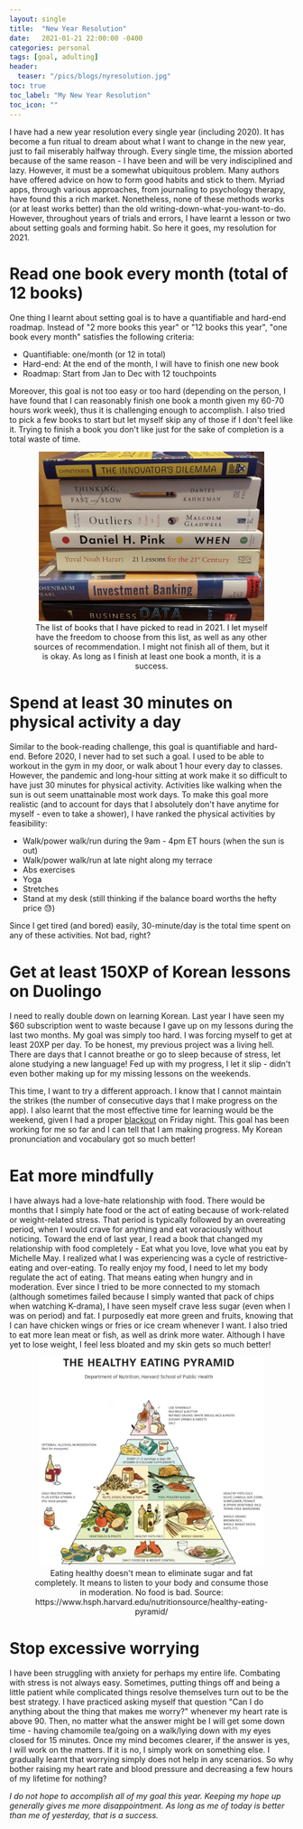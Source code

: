 ```yaml
---
layout: single
title:  "New Year Resolution"
date:   2021-01-21 22:00:00 -0400
categories: personal
tags: [goal, adulting]
header: 
  teaser: "/pics/blogs/nyresolution.jpg"
toc: true
toc_label: "My New Year Resolution"
toc_icon: ""
---
```


I have had a new year resolution every single year (including 2020). It has become a fun ritual to dream about what I want to change in the new year, just to fail miserably halfway through. Every single time, the mission aborted because of the same reason - I have been and will be very indisciplined and lazy. However, it must be a somewhat ubiquitous problem. Many authors have offered advice on how to form good habits and stick to them. Myriad apps, through various approaches, from journaling to psychology therapy, have found this a rich market. Nonetheless, none of these methods works (or at least works better) than the old writing-down-what-you-want-to-do. However, throughout years of trials and errors, I have learnt a lesson or two about setting goals and forming habit. So here it goes, my resolution for 2021.

# Read one book every month (total of 12 books)

One thing I learnt about setting goal is to have a quantifiable and hard-end roadmap. Instead of "2 more books this year" or "12 books this year", "one book every month" satisfies the following criteria:

* Quantifiable: one/month (or 12 in total)
* Hard-end: At the end of the month, I will have to finish one new book
* Roadmap: Start from Jan to Dec with 12 touchpoints

Moreover, this goal is not too easy or too hard (depending on the person, I have found that I can reasonably finish one book a month given my 60-70 hours work week), thus it is challenging enough to accomplish. I also tried to pick a few books to start but let myself skip any of those if I don't feel like it. Trying to finish a book you don't like just for the sake of completion is a total waste of time. 

<center>
<figure>
  <img src="/pics/blogs/booklist.jpg" alt="booklist" width="400">
  <figcaption>The list of books that I have picked to read in 2021. I let myself have the freedom to choose from this list, as well as any other sources of recommendation. I might not finish all of them, but it is okay. As long as I finish at least one book a month, it is a success.</figcaption>
</figure>
</center>


# Spend at least 30 minutes on physical activity a day

Similar to the book-reading challenge, this goal is quantifiable and hard-end. Before 2020, I never had to set such a goal. I used to be able to workout in the gym in my door, or walk about 1 hour every day to classes. However, the pandemic and long-hour sitting at work make it so difficult to have just 30 minutes for physical activity. Activities like walking when the sun is out seem unattainable most work days. To make this goal more realistic (and to account for days that I absolutely don't have anytime for myself - even to take a shower), I have ranked the physical activities by feasibility:

* Walk/power walk/run during the 9am - 4pm ET hours (when the sun is out)
* Walk/power walk/run at late night along my terrace 
* Abs exercises
* Yoga
* Stretches
* Stand at my desk (still thinking if the balance board worths the hefty price 😓)

Since I get tired (and bored) easily, 30-minute/day is the total time spent on any of these activities. Not bad, right?

# Get at least 150XP of Korean lessons on Duolingo

I need to really double down on learning Korean. Last year I have seen my $60 subscription went to waste because I gave up on my lessons during the last two months. My goal was simply too hard. I was forcing myself to get at least 20XP per day. To be honest, my previous project was a living hell. There are days that I cannot breathe or go to sleep because of stress, let alone studying a new language! Fed up with my progress, I let it slip - didn't even bother making up for my missing lessons on the weekends. 

This time, I want to try a different approach. I know that I cannot maintain the strikes (the number of consecutive days that I make progress on the app). I also learnt that the most effective time for learning would be the weekend, given I had a proper [blackout](https://phuongpm241.github.io/personal/blackout/) on Friday night. This goal has been working for me so far and I can tell that I am making progress. My Korean pronunciation and vocabulary got so much better!

# Eat more mindfully 

I have always had a love-hate relationship with food. There would be months that I simply hate food or the act of eating because of work-related or weight-related stress. That period is typically followed by an overeating period, when I would crave for anything and eat voraciously without noticing. Toward the end of last year, I read a book that changed my relationship with food completely - Eat what you love, love what you eat by Michelle May. I realized what I was experiencing was a cycle of restrictive-eating and over-eating. To really enjoy my food, I need to let my body regulate the act of eating. That means eating when hungry and in moderation. Ever since I tried to be more connected to my stomach (although sometimes failed because I simply wanted that pack of chips when watching K-drama), I have seen myself crave less sugar (even when I was on period) and fat. I purposedly eat more green and fruits, knowing that I can have chicken wings or fries or ice cream whenever I want. I also tried to eat more lean meat or fish, as well as drink more water. Although I have yet to lose weight, I feel less bloated and my skin gets so much better!

<center>
<figure>
  <img src="/pics/blogs/eatinghealthy.jpg" alt="eatinghealthy" width="400">
  <figcaption>Eating healthy doesn't mean to eliminate sugar and fat completely. It means to listen to your body and consume those in moderation. No food is bad. Source: https://www.hsph.harvard.edu/nutritionsource/healthy-eating-pyramid/ </figcaption>
</figure>
</center>

# Stop excessive worrying

I have been struggling with anxiety for perhaps my entire life. Combating with stress is not always easy. Sometimes, putting things off and being a little patient while complicated things resolve themselves turn out to be the best strategy. I have practiced asking myself that question "Can I do anything about the thing that makes me worry?" whenever my heart rate is above 90. Then, no matter what the answer might be I will get some down time - having chamomile tea/going on a walk/lying down with my eyes closed for 15 minutes. Once my mind becomes clearer, if the answer is yes, I will work on the matters. If it is no, I simply work on something else. I gradually learnt that worrying simply does not help in any scenarios. So why bother raising my heart rate and blood pressure and decreasing a few hours of my lifetime for nothing?

<i>I do not hope to accomplish all of my goal this year. Keeping my hope up generally gives me more disappointment. As long as me of today is better than me of yesterday, that is a success. </i>







